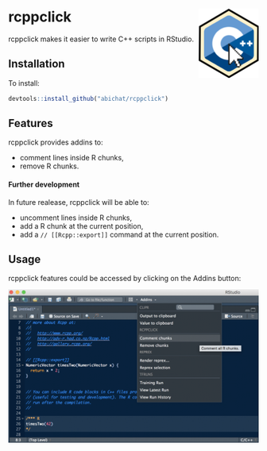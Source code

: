 
<!-- README.md is generated from README.Rmd. Please edit that file -->
rcppclick <img src="man/figures/logo.png" align="right" height=140/>
====================================================================

rcppclick makes it easier to write C++ scripts in RStudio.

Installation
------------

To install:

``` r
devtools::install_github("abichat/rcppclick")
```

Features
--------

rcppclick provides addins to:

-   comment lines inside R chunks,
-   remove R chunks.

#### Further development

In future realease, rcppclick will be able to:

-   uncomment lines inside R chunks,
-   add a R chunk at the current position,
-   add a `// [[Rcpp::export]]` command at the current position.

Usage
-----

rcppclick features could be accessed by clicking on the Addins button:

<img src="man/figures/example.png" align="center"/>
